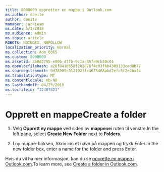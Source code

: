 ```yaml
---
title: 8000009 oppretter en mappe i Outlook.com
ms.author: daeite
author: daeite
manager: jackiesm
ms.date: 5/1/2018
ms.audience: Admin
ms.topic: article
ROBOTS: NOINDEX, NOFOLLOW
localization_priority: Normal
ms.collection: Adm_O365
ms.custom: 8000009
ms.assetid: 3b8d2755-e80b-47fb-9c1a-35fe9cb30c04
ms.openlocfilehash: a26f041d658f202876f4c03f6b4309133ced8b77
ms.sourcegitcommit: 9d78905c512192ffc4675468abd2efc5f2e4baf4
ms.translationtype: MT
ms.contentlocale: nb-NO
ms.lasthandoff: 04/23/2019
ms.locfileid: "32407421"
---
```

# <a name="create-a-folder"></a><span data-ttu-id="e42f2-102">Opprett en mappe</span><span class="sxs-lookup"><span data-stu-id="e42f2-102">Create a folder</span></span>

1. <span data-ttu-id="e42f2-103">Velg **Opprett ny mappe** ved siden av **mappene**i ruten til venstre.</span><span class="sxs-lookup"><span data-stu-id="e42f2-103">In the left pane, select **Create New Folder** next to **Folders**.</span></span> 
    
2. <span data-ttu-id="e42f2-104">I ny mappe-boksen, Skriv inn et navn på mappen og trykk Enter.</span><span class="sxs-lookup"><span data-stu-id="e42f2-104">In the new folder box, enter a name for the folder and press Enter.</span></span>
    
<span data-ttu-id="e42f2-105">Hvis du vil ha mer informasjon, kan du se [opprette en mappe i Outlook.com](https://go.microsoft.com/fwlink/p/?linkid=873114).</span><span class="sxs-lookup"><span data-stu-id="e42f2-105">To learn more, see [Create a folder in Outlook.com](https://go.microsoft.com/fwlink/p/?linkid=873114).</span></span>
  

